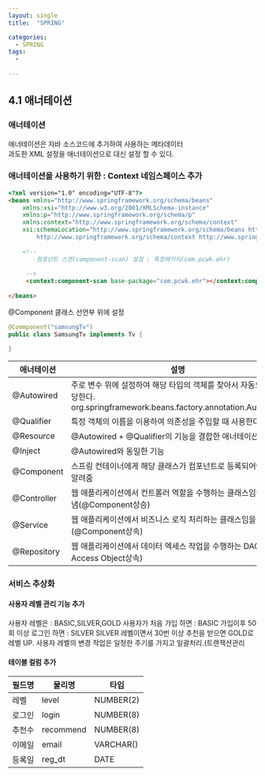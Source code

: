 ```yaml
---
layout: single
title:  "SPRING"

categories:
  - SPRING
tags:
  - 
  
---
```

4.1 애너테이션
---

### 애너테이션

애너테이션은 자바 소스코드에 추가하여 사용하는 메타데이터  
과도한 XML 설정을 애너테이션으로 대신 설정 할 수 있다.

### 애너테이션을 사용하기 위한 : Context 네임스페이스 추가

```html
<?xml version="1.0" encoding="UTF-8"?>
<beans xmlns="http://www.springframework.org/schema/beans"
	xmlns:xsi="http://www.w3.org/2001/XMLSchema-instance"
	xmlns:p="http://www.springframework.org/schema/p"
	xmlns:context="http://www.springframework.org/schema/context"
	xsi:schemaLocation="http://www.springframework.org/schema/beans http://www.springframework.org/schema/beans/spring-beans.xsd
		http://www.springframework.org/schema/context http://www.springframework.org/schema/context/spring-context-4.3.xsd">
	
	<!-- 
		컴포넌트 스캔(component-scan) 설정 : 특정패키지(com.pcwk.ehr)
		
	 -->
	 <context:component-scan base-package="com.pcwk.ehr"></context:component-scan>
	
</beans>
```
@Component
클래스 선언부 위에 설정

```java
@Commponent("samsungTv")
public class SamsungTv implements Tv {

}
```

|애너테이션|설명|
|------------|----------|
|@Autowired|주로 변수 위에 설정하여 해당 타입의 객체를 찾아서 자동으로 할당한다. org.springframework.beans.factory.annotation.Autowired|
|@Qualifier|특정 객체의 이름을 이용하여 의존성을 주입할 때 사용한다.|
|@Resource|@Autowired + @Qualifier의 기능을 결합한 애너테이션|
|@Inject|@Autowired와 동일한 기능|
|@Component|스프링 컨테이너에게 해당 클래스가 컴포넌트로 등록되어야 함을 알려줌|
|@Controller|웹 애플리케이션에서 컨트롤러 역할을 수행하는 클래스임을 나타냄(@Component상승)|
|@Service|웹 애플리케이션에서 비즈니스 로직 처리하는 클래스임을 나타냄(@Component상속)|
|@Repository|웹 애플리케이션에서 데이터 엑세스 작업을 수행하는 DAO(Data Access Object상속)|

### 서비스 추상화

#### 사용자 레벨 관리 기능 추가

사용자 레벨은 : BASIC,SILVER,GOLD
사용자가 처음 가입 하면 : BASIC
가입이후 50회 이상 로그인 하면 : SILVER
SILVER 레벨이면서 30번 이상 추천을 받으면 GOLD로 레벨 UP.
사용자 레벨의 변경 작업은 일정한 주기를 가지고 일괄처리.(트랜잭션관리

#### 테이블 컬럼 추가

|필드명|물리명|타입|
|----------|---------|---------|
|레벨|level|NUMBER(2)|
|로그인|login|NUMBER(8)|
|추천수|recommend|NUMBER(8)|
|이메일|email|VARCHAR()|
|등록일|reg_dt|DATE|















